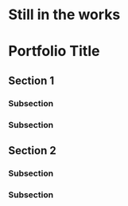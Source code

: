 # Still in the works
# Portfolio Title

## Section 1

### Subsection

### Subsection

## Section 2

### Subsection

### Subsection
